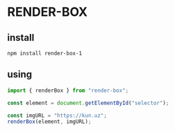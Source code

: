 # RENDER-BOX

## install

`npm install render-box-1`

## using

```js
import { renderBox } from "render-box";

const element = document.getElementById("selector");

const imgURL = "https://kun.uz";
renderBox(element, imgURL);
```
